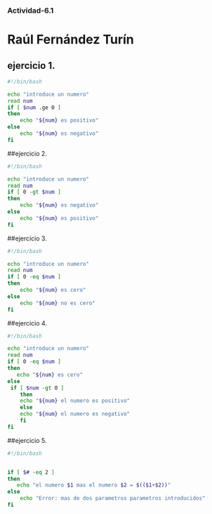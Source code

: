 ### Actividad-6.1
# Raúl Fernández Turín
## ejercicio 1.

```sh
#!/bin/bash

echo "introduce un numero"
read num
if [ $num .ge 0 ]
then 
    echo "${num} es positivo"
else
    echo "${num} es negativo"
fi
```
##ejercicio 2.
```sh
#!/bin/bash

echo "introduce un numero"
read num
if [ 0 -gt $num ]
then 
    echo "${num} es negativo"
else
    echo "${num} es positivo"
fi
```
##ejercicio 3.
```sh
#!/bin/bash

echo "introduce un numero"
read num
if [ 0 -eq $num ]
then 
    echo "${num} es cero"
else
    echo "${num} no es cero"
fi
```
##ejercicio 4.
```sh
#!/bin/bash

echo "introduce un numero"
read num
if [ 0 -eq $num ]
then 
   echo "${num} es cero"
else
 if [ $num -gt 0 ]
    then
    echo "${num} el numero es positivo"
    else
    echo "${num} el numero es negativo"
    fi
fi
```
##ejercicio 5.
```sh
#!/bin/bash


if [ $# -eq 2 ]
then 
   echo "el numero $1 mas el numero $2 = $(($1+$2))"
else
    echo "Error: mas de dos parametros parametros introducidos"
fi
```
